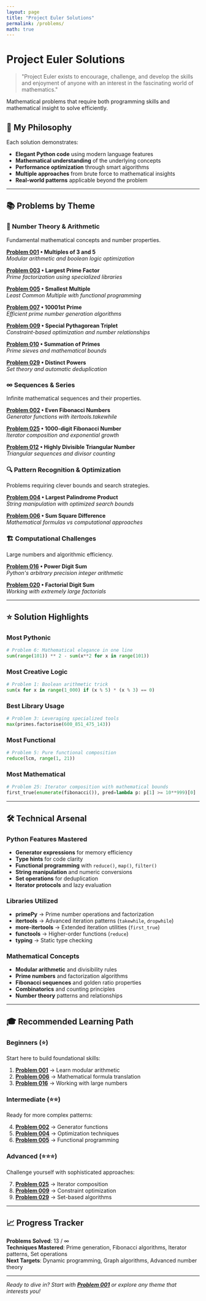 ```yaml
---
layout: page
title: "Project Euler Solutions"
permalink: /problems/
math: true
---
```


# Project Euler Solutions

> "Project Euler exists to encourage, challenge, and develop the skills and enjoyment of anyone with an interest in the fascinating world of mathematics."

Mathematical problems that require both programming skills and mathematical insight to solve efficiently.

## 🎯 My Philosophy

Each solution demonstrates:
- **Elegant Python code** using modern language features
- **Mathematical understanding** of the underlying concepts  
- **Performance optimization** through smart algorithms
- **Multiple approaches** from brute force to mathematical insights
- **Real-world patterns** applicable beyond the problem

---

## 📚 Problems by Theme

### 🔢 Number Theory & Arithmetic
Fundamental mathematical concepts and number properties.

**[Problem 001](problem-001.md) • Multiples of 3 and 5**  
*Modular arithmetic and boolean logic optimization*

**[Problem 003](problem-003.md) • Largest Prime Factor**  
*Prime factorization using specialized libraries*

**[Problem 005](problem-005.md) • Smallest Multiple**  
*Least Common Multiple with functional programming*

**[Problem 007](problem-007.md) • 10001st Prime**  
*Efficient prime number generation algorithms*

**[Problem 009](problem-009.md) • Special Pythagorean Triplet**  
*Constraint-based optimization and number relationships*

**[Problem 010](problem-010.md) • Summation of Primes**  
*Prime sieves and mathematical bounds*

**[Problem 029](problem-029.md) • Distinct Powers**  
*Set theory and automatic deduplication*

### ∞ Sequences & Series
Infinite mathematical sequences and their properties.

**[Problem 002](problem-002.md) • Even Fibonacci Numbers**  
*Generator functions with itertools.takewhile*

**[Problem 025](problem-025.md) • 1000-digit Fibonacci Number**  
*Iterator composition and exponential growth*

**[Problem 012](problem-012.md) • Highly Divisible Triangular Number**  
*Triangular sequences and divisor counting*

### 🔍 Pattern Recognition & Optimization
Problems requiring clever bounds and search strategies.

**[Problem 004](problem-004.md) • Largest Palindrome Product**  
*String manipulation with optimized search bounds*

**[Problem 006](problem-006.md) • Sum Square Difference**  
*Mathematical formulas vs computational approaches*

### 🏗️ Computational Challenges
Large numbers and algorithmic efficiency.

**[Problem 016](problem-016.md) • Power Digit Sum**  
*Python's arbitrary precision integer arithmetic*

**[Problem 020](problem-020.md) • Factorial Digit Sum**  
*Working with extremely large factorials*

---

## ⭐ Solution Highlights

### Most Pythonic
```python
# Problem 6: Mathematical elegance in one line
sum(range(101)) ** 2 - sum(x**2 for x in range(101))
```

### Most Creative Logic
```python
# Problem 1: Boolean arithmetic trick
sum(x for x in range(1_000) if (x % 5) * (x % 3) == 0)
```

### Best Library Usage
```python
# Problem 3: Leveraging specialized tools
max(primes.factorise(600_851_475_143))
```

### Most Functional
```python
# Problem 5: Pure functional composition
reduce(lcm, range(1, 21))
```

### Most Mathematical
```python
# Problem 25: Iterator composition with mathematical bounds
first_true(enumerate(fibonacci()), pred=lambda p: p[1] >= 10**999)[0]
```

---

## 🛠️ Technical Arsenal

### Python Features Mastered
- **Generator expressions** for memory efficiency
- **Type hints** for code clarity
- **Functional programming** with `reduce()`, `map()`, `filter()`
- **String manipulation** and numeric conversions
- **Set operations** for deduplication
- **Iterator protocols** and lazy evaluation

### Libraries Utilized
- **primePy** → Prime number operations and factorization
- **itertools** → Advanced iteration patterns (`takewhile`, `dropwhile`)
- **more-itertools** → Extended iteration utilities (`first_true`)
- **functools** → Higher-order functions (`reduce`)
- **typing** → Static type checking

### Mathematical Concepts
- **Modular arithmetic** and divisibility rules
- **Prime numbers** and factorization algorithms  
- **Fibonacci sequences** and golden ratio properties
- **Combinatorics** and counting principles
- **Number theory** patterns and relationships

---

## 🎓 Recommended Learning Path

### Beginners (⭐)
Start here to build foundational skills:

1. **[Problem 001](problem-001.md)** → Learn modular arithmetic
2. **[Problem 006](problem-006.md)** → Mathematical formula translation
3. **[Problem 016](problem-016.md)** → Working with large numbers

### Intermediate (⭐⭐)
Ready for more complex patterns:

4. **[Problem 002](problem-002.md)** → Generator functions
5. **[Problem 004](problem-004.md)** → Optimization techniques
6. **[Problem 005](problem-005.md)** → Functional programming

### Advanced (⭐⭐⭐)
Challenge yourself with sophisticated approaches:

7. **[Problem 025](problem-025.md)** → Iterator composition
8. **[Problem 009](problem-009.md)** → Constraint optimization
9. **[Problem 029](problem-029.md)** → Set-based algorithms

---

## 📈 Progress Tracker

**Problems Solved**: 13 / ∞  
**Techniques Mastered**: Prime generation, Fibonacci algorithms, Iterator patterns, Set operations  
**Next Targets**: Dynamic programming, Graph algorithms, Advanced number theory

---

*Ready to dive in? Start with **[Problem 001](problem-001.md)** or explore any theme that interests you!*
